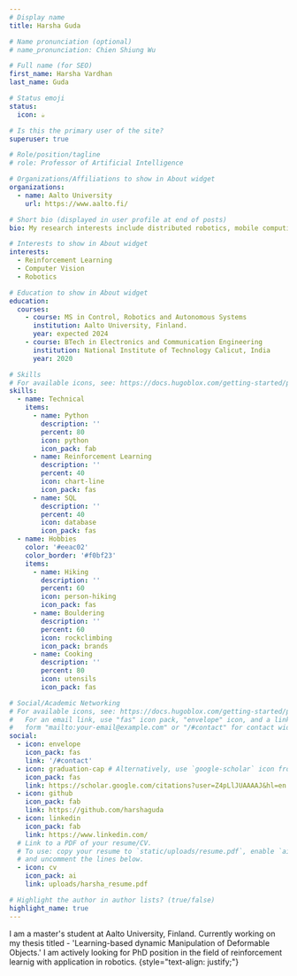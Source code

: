 ```yaml
---
# Display name
title: Harsha Guda

# Name pronunciation (optional)
# name_pronunciation: Chien Shiung Wu

# Full name (for SEO)
first_name: Harsha Vardhan 
last_name: Guda

# Status emoji
status:
  icon: ☕️

# Is this the primary user of the site?
superuser: true

# Role/position/tagline
# role: Professor of Artificial Intelligence

# Organizations/Affiliations to show in About widget
organizations:
  - name: Aalto University
    url: https://www.aalto.fi/

# Short bio (displayed in user profile at end of posts)
bio: My research interests include distributed robotics, mobile computing and programmable matter.

# Interests to show in About widget
interests:
  - Reinforcement Learning
  - Computer Vision
  - Robotics

# Education to show in About widget
education:
  courses:
    - course: MS in Control, Robotics and Autonomous Systems
      institution: Aalto University, Finland.
      year: expected 2024
    - course: BTech in Electronics and Communication Engineering
      institution: National Institute of Technology Calicut, India
      year: 2020

# Skills
# For available icons, see: https://docs.hugoblox.com/getting-started/page-builder/#icons
skills:
  - name: Technical
    items:
      - name: Python
        description: ''
        percent: 80
        icon: python
        icon_pack: fab
      - name: Reinforcement Learning
        description: ''
        percent: 40
        icon: chart-line
        icon_pack: fas
      - name: SQL
        description: ''
        percent: 40
        icon: database
        icon_pack: fas
  - name: Hobbies
    color: '#eeac02'
    color_border: '#f0bf23'
    items:
      - name: Hiking
        description: ''
        percent: 60
        icon: person-hiking
        icon_pack: fas
      - name: Bouldering
        description: ''
        percent: 60
        icon: rockclimbing
        icon_pack: brands
      - name: Cooking
        description: ''
        percent: 80
        icon: utensils
        icon_pack: fas

# Social/Academic Networking
# For available icons, see: https://docs.hugoblox.com/getting-started/page-builder/#icons
#   For an email link, use "fas" icon pack, "envelope" icon, and a link in the
#   form "mailto:your-email@example.com" or "/#contact" for contact widget.
social:
  - icon: envelope
    icon_pack: fas
    link: '/#contact'
  - icon: graduation-cap # Alternatively, use `google-scholar` icon from `ai` icon pack
    icon_pack: fas
    link: https://scholar.google.com/citations?user=Z4pLlJUAAAAJ&hl=en
  - icon: github
    icon_pack: fab
    link: https://github.com/harshaguda
  - icon: linkedin
    icon_pack: fab
    link: https://www.linkedin.com/
  # Link to a PDF of your resume/CV.
  # To use: copy your resume to `static/uploads/resume.pdf`, enable `ai` icons in `params.yaml`,
  # and uncomment the lines below.
  - icon: cv
    icon_pack: ai
    link: uploads/harsha_resume.pdf

# Highlight the author in author lists? (true/false)
highlight_name: true
---
```


I am a master's student at Aalto University, Finland. Currently working on my thesis titled - 'Learning-based dynamic Manipulation of Deformable Objects.' I am actively looking for PhD position in the field of reinforcement learnig with application in robotics. 
{style="text-align: justify;"}
